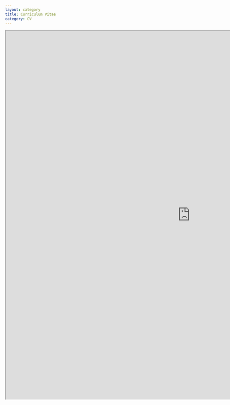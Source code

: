 ```yaml
---
layout: category
title: Curriculum Vitae
category: CV
---
```


<iframe src="https://docs.google.com/document/d/e/2PACX-1vRVLWYbNaku8srO7K1KZGZ1qc1XN_J3sw5Dqh6hTBQv78Byqblrod9lOxySYwcoW7jwoikM8WDMm9NK/pub?embedded=true" width="1200" height="1200"></iframe>
